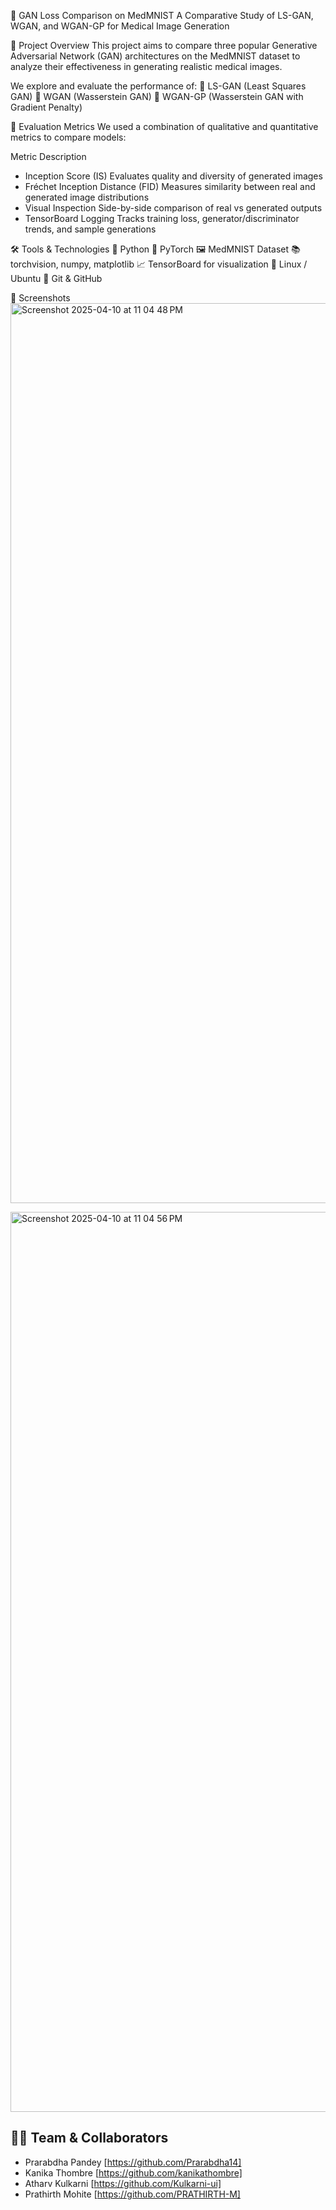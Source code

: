 🧠 GAN Loss Comparison on MedMNIST
A Comparative Study of LS-GAN, WGAN, and WGAN-GP for Medical Image Generation

📌 Project Overview
This project aims to compare three popular Generative Adversarial Network (GAN) architectures on the MedMNIST dataset to analyze their effectiveness in generating realistic medical images.

We explore and evaluate the performance of:
🔹 LS-GAN (Least Squares GAN)
🔹 WGAN (Wasserstein GAN)
🔹 WGAN-GP (Wasserstein GAN with Gradient Penalty)

🧪 Evaluation Metrics
We used a combination of qualitative and quantitative metrics to compare models:

Metric	Description
- Inception Score (IS)	Evaluates quality and diversity of generated images
- Fréchet Inception Distance (FID)	Measures similarity between real and generated image distributions
- Visual Inspection	Side-by-side comparison of real vs generated outputs
- TensorBoard Logging	Tracks training loss, generator/discriminator trends, and sample generations

🛠️ Tools & Technologies
🐍 Python
🧠 PyTorch
🖼️ MedMNIST Dataset
📚 torchvision, numpy, matplotlib
📈 TensorBoard for visualization
🐧 Linux / Ubuntu
🐙 Git & GitHub

📸 Screenshots
<img width="1440" alt="Screenshot 2025-04-10 at 11 04 48 PM" src="https://github.com/user-attachments/assets/e51f2054-2549-4044-8434-75ac945f07c2" />

<img width="1440" alt="Screenshot 2025-04-10 at 11 04 56 PM" src="https://github.com/user-attachments/assets/6408204b-e5c5-4a8b-b9e2-1ea0d4a947c2" />


## 👨‍💻 Team & Collaborators

- Prarabdha Pandey [https://github.com/Prarabdha14]
- Kanika Thombre [https://github.com/kanikathombre]
- Atharv Kulkarni [https://github.com/Kulkarni-ui]
- Prathirth Mohite [https://github.com/PRATHIRTH-M]




